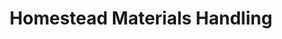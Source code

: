 ---
title: "Homestead Materials Handling"
url: /lynchburg/homestead-materials-handling/
shop: Baustoffe
---
